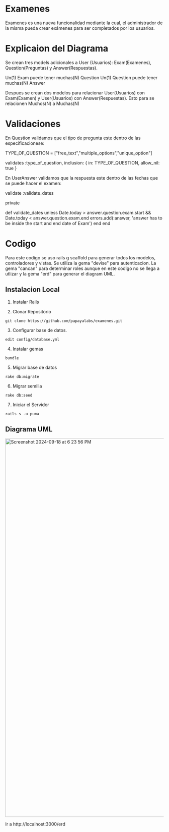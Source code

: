 Examenes
===========================================================

Examenes es una nueva funcionalidad mediante la cual, el administrador de la misma pueda crear exámenes para ser completados por los usuarios.


Explicaion del Diagrama
===========================================================

Se crean tres models adicionales a User (Usuarios): Exam(Examenes), Question(Preguntas) y Answer(Respuestas).  

Un(1) Exam puede tener muchas(N) Question
Un(1) Question puede tener muchas(N) Answer

Despues se crean dos modelos para relacionar User(Usuarios) con Exam(Examen) y User(Usuarios) con Answer(Respuestas). Esto para se relacionen Muchos(N) a Muchas(N)

Validaciones
===========================================================

En Question validamos que el tipo de pregunta este dentro  de las especificacionese:

  TYPE_OF_QUESTION = ["free_text","multiple_options","unique_option"]

  validates :type_of_question, inclusion: { in: TYPE_OF_QUESTION, allow_nil: true }

En UserAnswer validamos que la respuesta este dentro de las fechas que se puede hacer el examen:

  validate :validate_dates

  private

  def validate_dates
    unless Date.today > answer.question.exam.start && Date.today < answer.question.exam.end
      errors.add(:answer, 'answer has to be inside the start and end date of Exam')
    end
  end


Codigo
===========================================================

Para este codigo se uso rails g scaffold para generar todos los modelos, controladores y vistas. Se utiliza la gema "devise" para autenticacion. La gema "cancan" para determinar roles aunque en este codigo no se llega a utlizar y la gema "erd" para generar el diagram UML.

Instalacion Local
------------------

  1. Instalar Rails

  2. Clonar Repositorio

    git clone https://github.com/papayalabs/examenes.git

  3. Configurar base de datos.

    edit config/database.yml

  4. Instalar gemas

    bundle

  5. Migrar base de datos

    rake db:migrate

  6. Migrar semilla

    rake db:seed

  7. Iniciar el Servidor

    rails s -u puma

Diagrama UML 
----------------------

<img width="1200" alt="Screenshot 2024-09-18 at 6 23 56 PM" src="https://github.com/user-attachments/assets/1422722b-2bd6-4773-9e84-ec2ff4e38f56">


Ir a http://localhost:3000/erd

